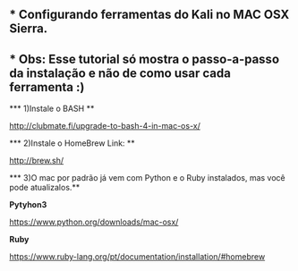 ## * Configurando ferramentas do Kali no MAC OSX Sierra.

## * Obs: Esse tutorial só mostra o passo-a-passo da instalação e não de como usar cada ferramenta :)

*** 1)Instale o BASH **

http://clubmate.fi/upgrade-to-bash-4-in-mac-os-x/

*** 2)Instale o HomeBrew Link: **

http://brew.sh/

*** 3)O mac por padrão já vem com Python e o Ruby instalados, mas você pode atualizalos.**

**Pytyhon3**

https://www.python.org/downloads/mac-osx/

**Ruby**

https://www.ruby-lang.org/pt/documentation/installation/#homebrew
